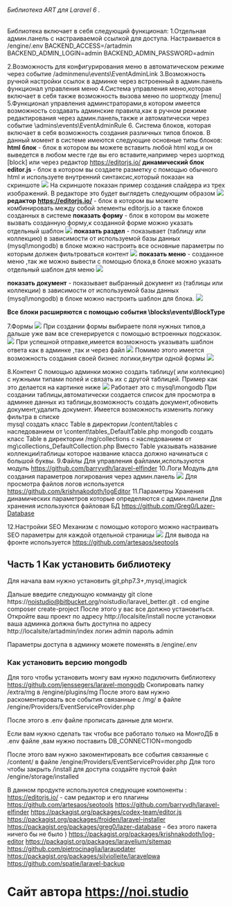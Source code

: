 ###### Библиотека ART для Laravel 6 . 

Библиотека включает в себя следующий функционал:
1.Отдельная админ.панель с настраиваемой ссылкой для доступа.
   Настраивается в /engine/.env 
     BACKEND_ACCESS=/artadmin
    BACKEND_ADMIN_LOGIN=admin
	BACKEND_ADMIN_PASSWORD=admin

2.Возможность для конфигурирования меню в автоматическом режиме через событие /adminmenu\events\EventAdminLink
3.Возможность ручной настройки ссылок  в админке через встроенный в админ.панель функционал управления меню
4.Система управления меню,которая включает в себя  также возможность вызова меню по шорткоду [menu]
5.Функционал управления админстраторами,в котором имеется возможность создавать админские правила,как в ручном режиме редактирования через админ.панель,также и автоматически через событие \admins\events\EventAdminRule
6. Система блоков, которая включает в себя возможность создания  различных типов блоков. В данный момент в системе имеются следующие основные  типы блоков:
**html блок** - блок в котором вы можете вставить любой html код,и он выведется  в любом месте где вы его вставите,например через шорткод [block] или через редактор https://editorjs.io/
**динамический блок editor.js** -  блок в  котором вы создаете разметку с помощью обычного html и используете внутренний синтаксис,который показан на скриншоте 
![](https://i.imgur.com/vEK6WtP.png)
На скриншоте показан пример создания слайдера из трех изображений.
В редакторе это будет выглядеть следующим образом
![](https://i.imgur.com/cyLpPro.png)
**редактор  https://editorjs.io/** -  блок в котором вы можете комбинировать между собой элементы editorjs.io а также блоков созданных в системе
**показать форму** - блок в котором вы можете вызвать созданную форму,к созданной форме можно указать отдельный шаблон
![](https://i.imgur.com/tF6QqLs.png)
**показать раздел**  - показывает (таблицу или коллекцию) в зависимости от используемой базы данных (mysql\mongodb) в блоке можно настроить все основные параметры по которым должен фильтроваться контент
![](https://i.imgur.com/ZvPYCb0.png)
**показать меню** - созданное меню ,так же можно вывести с помощью блока,в блоке можно указать отдельный шаблон для меню
![](https://i.imgur.com/Xyd9WlO.png)

**показать документ**  - показывает выбранный документ из  (таблицы или коллекции) в зависимости от используемой базы данных (mysql\mongodb) в блоке можно настроить шаблон для блока.
![](https://i.imgur.com/4YDFqda.png)

**Все блоки расширяются с помощью события \blocks\events\BlockType**

7.Формы
![](https://i.imgur.com/5o6qKL7.png)
При создании формы выбираете поля нужных типов,а дальше уже вам все сгенерируется с помощью встроенных подсказок.
![](https://i.imgur.com/X4VK0Cc.png)
При успешной отправке,имеется возможность указывать шаблон ответа как в админке ,так и через файл 
![](https://i.imgur.com/zf8nQzd.png)
Помимо этого имеется возможность создания своей бизнес логики,внутри одной формы
![](https://i.imgur.com/BVfDCQg.png)

8.Контент
С  помощью админки можно создать таблицу( или коллекцию) с нужными типами полей и связать их с другой таблицей. Пример как это делается на картинке ниже
![](https://i.imgur.com/WMpIBhy.png)
Работает это с mysql\mongodb 
При создании таблицы,автоматически создается список для просмотра в админке данных из таблицы,возможность создать документ,обновить документ,удалить документ.
Имеется возможность изменить логику фильтра в списке  
mysql создать класс Table в директории /content/tables с наследованием от \content\tables\_DefaultTable.php
mongodb создать класс Table в директории /mg/collections с наследованием от mg\collections\_DefaultCollection.php
Вместо Table указывать название коллекции\таблицы которое название класса должно начинаться с большой буквы.
9.Файлы 
Для управления файлами,используются модуль https://github.com/barryvdh/laravel-elfinder
10.Логи
Модуль для создания параметров логирования  через админ.панель
![](https://i.imgur.com/CyFIciC.png)
Для просмотра файлов логов используется https://github.com/krishnakodoth/logEditor
11.Параметры 
Хранения динамических параметров которые определяются с админ.панели
Для хранения используются файловая БД https://github.com/Greg0/Lazer-Database

12.Настройки SEO 
Механизм с помощью которого можно настраивать SEO параметры для каждой отдельной страницы 
![](https://i.imgur.com/BHFUMTp.png)
Для вывода на фронте используется https://github.com/artesaos/seotools




## Часть 1 Как установить библиотеку
Для начала вам нужно установить git,php7.3+,mysql,imagick 

Дальше введите следующую комманду 
git clone https://noistudio@bitbucket.org/noistudio/laravel_better.git . 
cd engine 
composer create-project 
После этого у вас все должно установиться.
Откройте ваш проект по адресу http://localsite/install 
после установки ваша админка должна быть доступна по адресу
http://localsite/artadmin/index 
логин admin пароль admin

Параметры доступа в  админку можете поменять в /engine/.env
### Как установить версию mongodb 
Для того чтобы установить монгу  вам нужно подключить библиотеку https://github.com/jenssegers/laravel-mongodb
Скопировать папку /extra/mg в /engine/plugins/mg
После этого вам нужно раскоментировать все события связанные с /mg/ 
в файле /engine/Providers/EventServiceProvider.php

После этого в .env файле прописать данные для монги.

Если вам нужно сделать так чтобы все работало только на МонгоДБ
 в .env файле ,вам нужно поставить DB_CONNECTION=mongodb

После этого вам нужно закоментировать все события связанные с /content/ 
в файле /engine/Providers/EventServiceProvider.php
Для того чтобы закрыть /install для доступа создайте пустой файл /engine/storage/installed


В данном продукте используются следующие компоненты :
https://editorjs.io/ - сам редактор и его плагины
https://github.com/artesaos/seotools 
https://github.com/barryvdh/laravel-elfinder
https://packagist.org/packages/codex-team/editor.js
https://packagist.org/packages/froiden/laravel-installer
https://packagist.org/packages/greg0/lazer-database - без этого пакета ничего бы не было )
https://packagist.org/packages/krishnakodoth/log-editor
https://packagist.org/packages/laravelium/sitemap
https://github.com/pietrocinaglia/laraupdater
https://packagist.org/packages/silviolleite/laravelpwa
https://github.com/spatie/laravel-backup


# Сайт автора https://noi.studio


